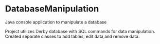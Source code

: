# DatabaseManipulation
Java console application to manipulate a database

Project utilizes Derby database with SQL commands for data manipulation.
Created separate classes to add tables, edit data,and remove data.
